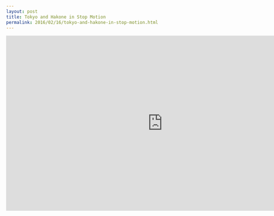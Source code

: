 ```yaml
---
layout: post
title: Tokyo and Hakone in Stop Motion
permalink: 2016/02/16/tokyo-and-hakone-in-stop-motion.html
---
```

<div class="video-wrapper"><iframe width="853" height="480" src="https://www.youtube.com/embed/jriMnPJg7XM?rel=0&amp;showinfo=0" frameborder="0" allowfullscreen></iframe></div>
